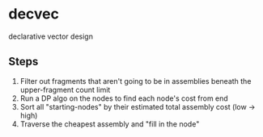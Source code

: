 # decvec

declarative vector design

## Steps

1. Filter out fragments that aren't going to be in assemblies beneath the upper-fragment count limit
2. Run a DP algo on the nodes to find each node's cost from end
3. Sort all "starting-nodes" by their estimated total assembly cost (low -> high)
4. Traverse the cheapest assembly and "fill in the node"

